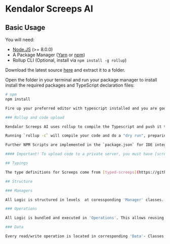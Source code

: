 # Kendalor Screeps AI

## Basic Usage

You will need:

 - [Node.JS](https://nodejs.org/en/download) (>= 8.0.0)
 - A Package Manager ([Yarn](https://yarnpkg.com/en/docs/getting-started) or [npm](https://docs.npmjs.com/getting-started/installing-node))
 - Rollup CLI (Optional, install via `npm install -g rollup`)

Download the latest source [here](https://github.com/screepers/screeps-typescript-starter/archive/master.zip) and extract it to a folder.

Open the folder in your terminal and run your package manager to install install the required packages and TypeScript declaration files:

```bash
# npm
npm install

Fire up your preferred editor with typescript installed and you are good to go!

### Rollup and code upload

Kendalor Screeps AI uses rollup to compile the Typescript and push it to the screeps Server. Therefore rename the `screeps.sample.json` to `screeps.json` and edit it, changing the credentials and optionally adding or removing some of the destinations. Default destinations are 'dev', 'main', 'sim'.

Running `rollup -c` will compile your code and do a "dry run", preparing the code for upload but not actually pushing it. Running `rollup -c --environment DEST:main` will compile your code, and then upload it to a screeps server using the `main` config from `screeps.json`.

Further NPM Scripts are implemented in the `package.json` for IDE integration. Running `npm run push-main` is equivalent to `rollup -c --environment DEST:main`, and `npm run watch-sim` is equivalent to `rollup -cw --dest sim`.

#### Important! To upload code to a private server, you must have [screepsmod-auth](https://github.com/ScreepsMods/screepsmod-auth) installed and configured!

## Typings

The type definitions for Screeps come from [typed-screeps](https://github.com/screepers/typed-screeps). If you find a problem or have a suggestion, please open an issue there.

## Structure

### Managers

All Logic is structured in levels  at coressponding 'Manager' classes. At the head is the Empire Manager, invoking Empire wide logic (trade, scouting, etc). For each Room exists a 'RoomManager' invoking the logic coressponding to each Room, which includes a 'SpawnManager'. 

### Operations

All Logic is bundled and executed in 'Operations'. This allows reusing code with different Parameters, for Defending a Room, Remote Mining, and other Tasks. 'Operations' can spawn other Operations and are structured in 3 Methods: 'onFirstRun()', 'run()' and 'onLastRun()'. Which executus Logic for the first Runs (e.g. enque needed Creeps in the SpawnManager), Logic executed every Tick (e.g. Check if 'onLastRun()' requirements are met). And lastly cleaning Up the operations (removing Creeps from the 'SpawnManager') or creating new Operations for this, or other Rooms. 

### Data 

Every read/write operation is located in corresponding 'Data'- Classes and nowhere else, to have only one place to look, if fields are missing, or have unpredicted values. 
